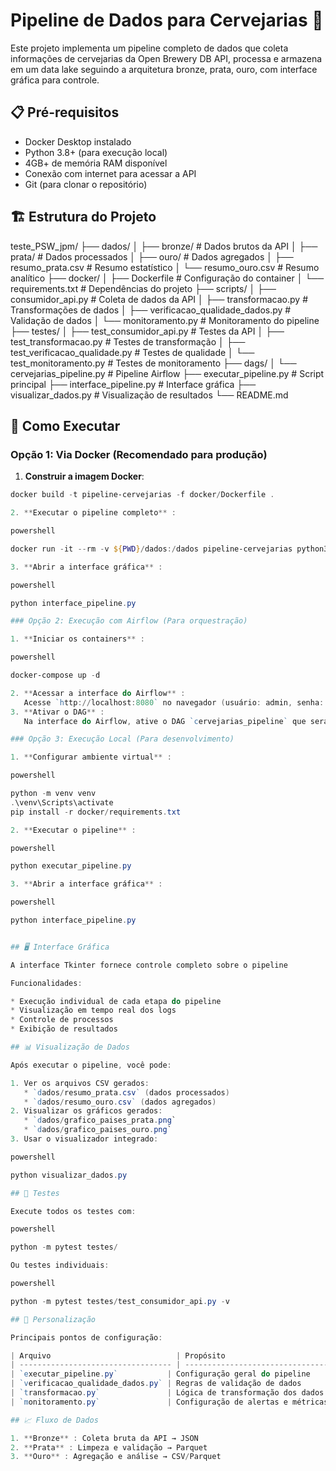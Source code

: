

# Pipeline de Dados para Cervejarias 🍺

Este projeto implementa um pipeline completo de dados que coleta informações de cervejarias da Open Brewery DB API, processa e armazena em um data lake seguindo a arquitetura bronze, prata, ouro, com interface gráfica para controle.

## 📋 Pré-requisitos

* Docker Desktop instalado
* Python 3.8+ (para execução local)
* 4GB+ de memória RAM disponível
* Conexão com internet para acessar a API
* Git (para clonar o repositório)

## 🏗️ Estrutura do Projeto

teste_PSW_jpm/
├── dados/
│ ├── bronze/ # Dados brutos da API
│ ├── prata/ # Dados processados
│ ├── ouro/ # Dados agregados
│ ├── resumo_prata.csv # Resumo estatístico
│ └── resumo_ouro.csv # Resumo analítico
├── docker/
│ ├── Dockerfile # Configuração do container
│ └── requirements.txt # Dependências do projeto
├── scripts/
│ ├── consumidor_api.py # Coleta de dados da API
│ ├── transformacao.py # Transformações de dados
│ ├── verificacao_qualidade_dados.py # Validação de dados
│ └── monitoramento.py # Monitoramento do pipeline
├── testes/
│ ├── test_consumidor_api.py # Testes da API
│ ├── test_transformacao.py # Testes de transformação
│ ├── test_verificacao_qualidade.py # Testes de qualidade
│ └── test_monitoramento.py # Testes de monitoramento
├── dags/
│ └── cervejarias_pipeline.py # Pipeline Airflow
├── executar_pipeline.py # Script principal
├── interface_pipeline.py # Interface gráfica
├── visualizar_dados.py # Visualização de resultados
└── README.md

## 🚀 Como Executar

### Opção 1: Via Docker (Recomendado para produção)

1. **Construir a imagem Docker**:
```powershell
docker build -t pipeline-cervejarias -f docker/Dockerfile .

2. **Executar o pipeline completo** :

powershell

docker run -it --rm -v ${PWD}/dados:/dados pipeline-cervejarias python3 executar_pipeline.py

3. **Abrir a interface gráfica** :

powershell

python interface_pipeline.py

### Opção 2: Execução com Airflow (Para orquestração)

1. **Iniciar os containers** :

powershell

docker-compose up -d

2. **Acessar a interface do Airflow** :
   Acesse `http://localhost:8080` no navegador (usuário: admin, senha: admin)
3. **Ativar o DAG** :
   Na interface do Airflow, ative o DAG `cervejarias_pipeline` que será executado diariamente

### Opção 3: Execução Local (Para desenvolvimento)

1. **Configurar ambiente virtual** :

powershell

python -m venv venv
.\venv\Scripts\activate
pip install -r docker/requirements.txt

2. **Executar o pipeline** :

powershell

python executar_pipeline.py

3. **Abrir a interface gráfica** :

powershell

python interface_pipeline.py


## 🖥️ Interface Gráfica

A interface Tkinter fornece controle completo sobre o pipeline

Funcionalidades:

* Execução individual de cada etapa do pipeline
* Visualização em tempo real dos logs
* Controle de processos
* Exibição de resultados

## 📊 Visualização de Dados

Após executar o pipeline, você pode:

1. Ver os arquivos CSV gerados:
   * `dados/resumo_prata.csv` (dados processados)
   * `dados/resumo_ouro.csv` (dados agregados)
2. Visualizar os gráficos gerados:
   * `dados/grafico_paises_prata.png`
   * `dados/grafico_paises_ouro.png`
3. Usar o visualizador integrado:

powershell

python visualizar_dados.py

## 🧪 Testes

Execute todos os testes com:

powershell

python -m pytest testes/

Ou testes individuais:

powershell

python -m pytest testes/test_consumidor_api.py -v

## 📝 Personalização

Principais pontos de configuração:

| Arquivo                            | Propósito                            |
| ---------------------------------- | ------------------------------------- |
| `executar_pipeline.py`           | Configuração geral do pipeline      |
| `verificacao_qualidade_dados.py` | Regras de validação de dados        |
| `transformacao.py`               | Lógica de transformação dos dados  |
| `monitoramento.py`               | Configuração de alertas e métricas |

## 📈 Fluxo de Dados

1. **Bronze** : Coleta bruta da API → JSON
2. **Prata** : Limpeza e validação → Parquet
3. **Ouro** : Agregação e análise → CSV/Parquet
